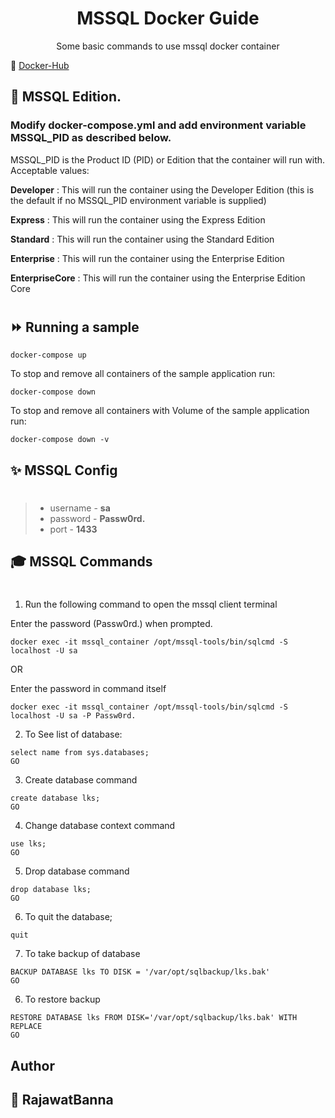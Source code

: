 <div align="center" width="100%">
    <h1>MSSQL Docker Guide</h1>
    <p>Some basic commands to use mssql docker container</p>
</div>

🐳 [Docker-Hub](https://hub.docker.com/_/microsoft-mssql-server)


## 📌 MSSQL Edition. 

### Modify docker-compose.yml and add environment variable MSSQL_PID as described below.

MSSQL_PID is the Product ID (PID) or Edition that the container will run with. Acceptable values:

**Developer** : This will run the container using the Developer Edition (this is the default if no MSSQL_PID environment variable is supplied)

**Express** : This will run the container using the Express Edition

**Standard** : This will run the container using the Standard Edition

**Enterprise** : This will run the container using the Enterprise Edition

**EnterpriseCore** : This will run the container using the Enterprise Edition Core

#

## ⏩ Running a sample

```console
docker-compose up
```

To stop and remove all containers of the sample application run:

```console
docker-compose down
```

To stop and remove all containers with Volume of the sample application run:

```console
docker-compose down -v
```

## ✨ MSSQL Config
#
>- username  - **sa**
>- password - **Passw0rd.**
>- port - **1433**


## 🎓 MSSQL Commands
#

1. Run the following command to open the mssql client terminal

Enter the password (Passw0rd.) when prompted.

```console
docker exec -it mssql_container /opt/mssql-tools/bin/sqlcmd -S localhost -U sa
```

OR

Enter the password in command itself

```console
docker exec -it mssql_container /opt/mssql-tools/bin/sqlcmd -S localhost -U sa -P Passw0rd.
```

2. To See list of database:

```console
select name from sys.databases;
GO
```

3. Create database command

```console
create database lks;
GO
```

4. Change database context command

```console
use lks;
GO
```

5. Drop database command

```console
drop database lks;
GO
```

6. To quit the database;
```console
quit
```

7. To take backup of database
```console
BACKUP DATABASE lks TO DISK = '/var/opt/sqlbackup/lks.bak'
GO
```

6. To restore backup
```console
RESTORE DATABASE lks FROM DISK='/var/opt/sqlbackup/lks.bak' WITH REPLACE
GO
```

## Author

## 👤 RajawatBanna
